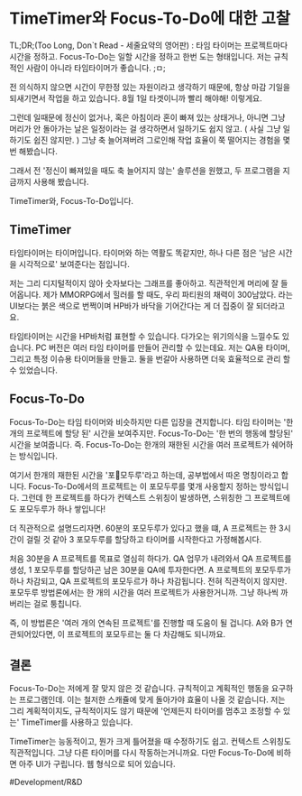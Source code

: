 #  TimeTimer와 Focus-To-Do에 대한 고찰
TL;DR;(Too Long, Don`t Read - 세줄요약의 영어판) : 
타임 타이머는 프로젝트마다 시간을 정하고. 
Focus-To-Do는 일할 시간을 정하고 한번 도는 형태입니다. 
저는 규칙적인 사람이 아니라 타임타이머가 좋습니다. ;ㅁ; 

전 의식하지 않으면 시간이 무한정 있는 자원이라고 생각하기 때문에, 항상 마감 기일을 되새기면서 작업을 하고 있습니다. 8월 1일 타겟이니까 빨리 해야해! 이렇게요. 

그런데 일때문에 정신이 없거나, 혹은 아침이라 혼이 빠져 있는 상태거나, 아니면 그냥 머리가 안 돌아가는 날은 일정이라는 걸 생각하면서 일하기도 쉽지 않고. ( 사실 그냥 일하기도 쉽진 않지만. ) 그냥 축 늘어져버려 그로인해 작업 효율이 쭉 떨어지는 경험을 몇번 해봤습니다. 

그래서 전 '정신이 빠져있을 때도 축 늘어지지 않는' 솔루션을 원했고, 두 프로그램을 지금까지 사용해 봤습니다. 

TimeTimer와, Focus-To-Do입니다. 

## TimeTimer 
타임타이머는 타이머입니다. 타이머와 하는 역활도 똑같지만, 하나 다른 점은 '남은 시간을 시각적으로' 보여준다는 점입니다. 

저는 그리 디지털적이지 않아 숫자보다는 그래프를 좋아하고. 직관적인게 머리에 잘 들어옵니다. 제가 MMORPG에서 힐러를 할 때도, 우리 파티원의 채력이 300남았다. 라는 UI보다는 붉은 색으로 번쩍이며 HP바가 바닥을 기어간다는 게 더 집중이 잘 되더라고요. 

타임타이머는 시간을 HP바처럼 표현할 수 있습니다. 다가오는 위기의식을 느낄수도 있습니다. PC 버전은 여러 타임 타이머를 만들어 관리할 수 있는데요. 저는 QA용 타이머, 그리고 특정 이슈용 타이머들을 만들고. 둘을 번갈아 사용하면 더욱 효율적으로 관리 할 수 있었습니다. 

## Focus-To-Do
Focus-To-Do는 타임 타이머와  비슷하지만 다른 입장을 견지합니다. 타임 타이머는 '한 개의 프로젝트에 할당 된' 시간을 보여주지만. Focus-To-Do는 '한 번의 행동에 할당된' 시간을 보여줍니다. 즉. Focus-To-Do는 한개의 재한된 시간을 여러 프로젝트가 쉐어하는 방식입니다. 

여기서 한개의 재한된 시간을 '포모두루'라고 하는데, 공부법에서 따온 명칭이라고 합니다. Focus-To-Do에서의 프로젝트는 이 포모두루를 몇개 사옹할지 정하는 방식입니다. 그런데 한 프로젝트를 하다가 컨텍스트 스위칭이 발생하면, 스위칭한 그 프로젝트에도 포모두루가 하나 쌓입니다! 

더 직관적으로 설명드리자면. 60분의 포모두루가 있다고 했을 떄, A 프로젝트는 한 3시간이 걸릴 것 같아 3 포모두루를 할당하고 타이머를 시작한다고 가정해봅시다. 

처음 30분을 A 프로젝트를 목표로 열심히 하다가. QA 업무가 내려와서 QA 프로젝트를 생성, 1 포모두루를 할당하곤 남은 30분을 QA에 투자한다면. A 프로젝트의 포모두루가 하나 차감되고, QA 프로젝트의 포모두르가 하나 차감됩니다. 전혀 직관적이지 않지만. 포모두루 방법론에서는 한 개의 시간을 여러 프로젝트가 사용한거니까. 그냥 하나씩 까버리는 걸로 퉁칩니다. 

즉, 이 방법론은 '여러 개의 연속된 프로젝트'를 진행할 때 도움이 될 겁니다. A와 B가 연관되어있다면, 이 프로젝트의 포모두르는 둘 다 차감해도 되니까요. 

## 결론 
Focus-To-Do는 저에게 잘 맞지 않은 것 같습니다. 규칙적이고 계획적인 행동을 요구하는 프로그램인데. 이는 철저한 스캐쥴에 맞게 돌아가야 효율이 나올 것 같습니다. 저는 그리 계획적이지도, 규칙적이지도 않기 때문에 '언제든지 타이머를 멈추고 조정할 수 있는' TimeTimer를 사용하고 있습니다. 

TimeTimer는 능동적이고, 뭔가 크게 틀어졌을 때 수정하기도 쉽고. 컨텍스트 스위칭도 직관적입니다. 그냥 다른 타이머를 다시 작동하는거니까요.  다만 Focus-To-Do에 비하면 아주 UI가 구립니다. 웹 형식으로 되어 있습니다. 



#Development/R&D